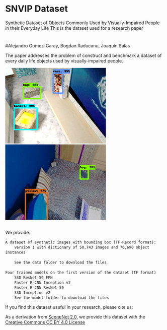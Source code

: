 # SNVIP Dataset
Synthetic  Dataset  of  Objects  Commonly  Used  by Visually-Impaired People in their Everyday Life
This is the dataset used for a research paper

#    
#Alejandro Gomez-Garay, Bogdan Raducanu, Joaquín Salas  

The paper addresses the problem of construct and benchmark a dataset of every daily life objects used by visually-impaired people.  

<table>
    <row>
<img src="frrcnn_detect_basket.png">
<img src="frrcnn_detect_bag2.png">
    </row>
</table>

We provide:  

    A dataset of synthetic images with bounding box (TF-Record format):  
        version 1 with dictionary of 50,743 images and 76,690 object instances

        See the data folder to download the files  
    
    Four trained models on the first version of the dataset (TF format)  
        SSD ResNet-50 FPN  
        Faster R-CNN Inception v2  
        Faster R-CNN ResNet-50  
        SSD Inception v2  
        See the model folder to download the files  

If you find this dataset useful in your research, please cite us:  


As a derivation from [SceneNet 2.0](https://robotvault.bitbucket.io/scenenet-rgbd.html), we provide this dataset with the [Creative Commons CC BY 4.0 License](http://creativecommons.org/licenses/by/4.0/)
